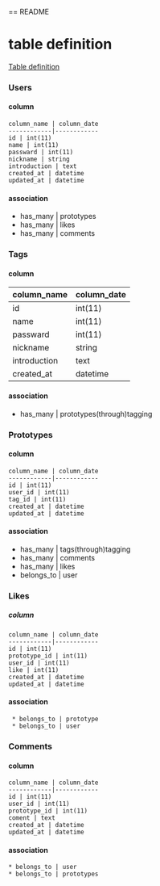 == README

#  table definition

[Table definition](https://docs.google.com/spreadsheets/d/1ZRFdFiNkgUpKh1rE6lYOJDXIms4hs_rcGXXeLwV2Su0/edit?usp=sharing)

### Users

#### column

    column_name | column_date
    ------------|------------
    id | int(11)
    name | int(11)
    passward | int(11)
    nickname | string
    introduction | text
    created_at | datetime
    updated_at | datetime

#### association

   * has_many | prototypes
   * has_many | likes
   * has_many | comments

### Tags

#### column

   column_name | column_date
    ------------|------------
    id  | int(11)
    name | int(11)
    passward | int(11)
    nickname | string
    introduction | text
    created_at | datetime

#### association

   * has_many | prototypes(through)tagging

### Prototypes

#### column

    column_name | column_date
    ------------|------------
    id | int(11)
    user_id | int(11)
    tag_id | int(11)
    created_at | datetime
    updated_at | datetime

#### association

   * has_many | tags(through)tagging
   * has_many | comments
   * has_many | likes
   * belongs_to | user

### Likes

##### column

    column_name | column_date
    ------------|------------
    id | int(11)
    prototype_id | int(11)
    user_id | int(11)
    like | int(11)
    created_at | datetime
    updated_at | datetime

#### association

     * belongs_to | prototype
     * belongs_to | user

### Comments

#### column

    column_name | column_date
    ------------|------------
    id | int(11)
    user_id | int(11)
    prototype_id | int(11)
    coment | text
    created_at | datetime
    updated_at | datetime

#### association

    * belongs_to | user
    * belongs_to | prototypes

